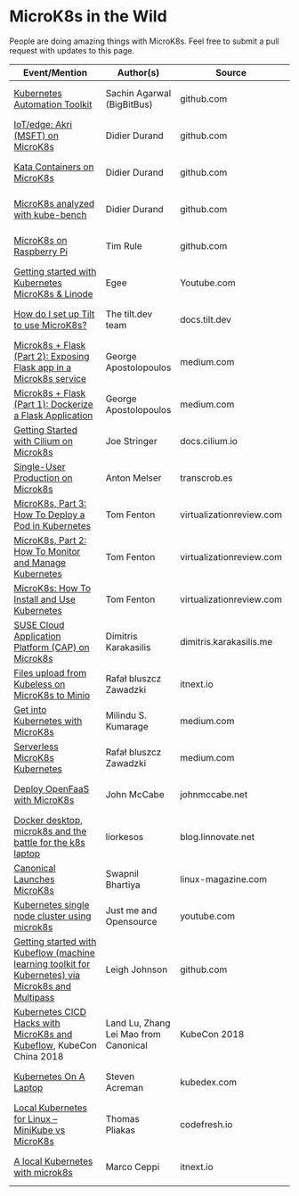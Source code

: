 # MicroK8s in the Wild

People are doing amazing things with MicroK8s. Feel free to submit a pull
request with updates to this page.

| Event/Mention                                          | Author(s)       | Source     | Date          |
|---------------------------------------------------------------------|--------------|----------|---------------|
| [Kubernetes Automation Toolkit](https://github.com/BigBitBusInc/kubernetes-automation-toolkit) | Sachin Agarwal (BigBitBus) | github.com | 6-Aug-2021 |
| [IoT/edge: Akri (MSFT) on MicroK8s](https://github.com/didier-durand/microk8s-akri) | Didier Durand | github.com | 27-Nov-2020 |
| [Kata Containers on MicroK8s](https://github.com/didier-durand/microk8s-kata-containers) | Didier Durand | github.com | 13-Nov-2020 |
| [MicroK8s analyzed with kube-bench](https://github.com/didier-durand/microk8s-kube-bench) | Didier Durand | github.com | 23-Oct-2020 |
| [MicroK8s on Raspberry Pi](https://github.com/trulede/raspberry.microk8s) | Tim Rule | github.com | 27-April-2020 |
| [Getting started with Kubernetes MicroK8s & Linode](https://www.youtube.com/watch?v=RiV2TNcjAFw) | Egee | Youtube.com | 6-Oct-2019 |
| [How do I set up Tilt to use MicroK8s?](https://docs.tilt.dev/faq.html#q-how-do-i-set-up-tilt-to-use-microk8s) | The tilt.dev team | docs.tilt.dev | 8-Aug-2019 |
| [Microk8s + Flask (Part 2): Exposing Flask app in a Microk8s service](https://medium.com/@giorgos.apost.1994/microk8s-flask-part-2-280ac2d9eff) | George Apostolopoulos | medium.com | 19-Aug-2019 |
| [Microk8s + Flask (Part 1): Dockerize a Flask Application](https://medium.com/@giorgos.apost.1994/microk8s-flask-part-1-efa3cc4e0e00) | George Apostolopoulos | medium.com | 19-Jul-2019 |
| [Getting Started with Cilium on Microk8s](https://docs.cilium.io/en/stable/gettingstarted/microk8s/)| Joe Stringer | docs.cilium.io | 23-Apr-2019 |
| [Single-User Production on Microk8s](https://transcrob.es/post/single-user-prod-microk8s/)| Anton Melser | transcrob.es | 05-Feb-2019 |
| [MicroK8s, Part 3: How To Deploy a Pod in Kubernetes](https://virtualizationreview.com/articles/2019/02/01/microk8s-part-3-how-to-deploy-a-pod-in-kubernetes.aspx)| Tom Fenton | virtualizationreview.com | 02-Feb-2019 |
| [MicroK8s, Part 2: How To Monitor and Manage Kubernetes](https://virtualizationreview.com/articles/2019/01/30/microk8s-part-2-how-to-monitor-and-manage-kubernetes.aspx)| Tom Fenton | virtualizationreview.com | 30-Jan-2019 |
| [MicroK8s: How To Install and Use Kubernetes](https://virtualizationreview.com/articles/2019/01/28/microk8s-how-to-install-and-use-kubernetes.aspx)| Tom Fenton | virtualizationreview.com | 28-Jan-2019 |
| [SUSE Cloud Application Platform (CAP) on Microk8s](https://dimitris.karakasilis.me/2019/01/27/scf-on-microk8s.html)| Dimitris Karakasilis | dimitris.karakasilis.me | 27-Jan-2019 |
| [Files upload from Kubeless on MicroK8s to Minio](https://itnext.io/files-upload-from-kubeless-on-microk8s-to-minio-607e06598a4b) | Rafał bluszcz Zawadzki | itnext.io | 07-Jan-2019 |
| [Get into Kubernetes with MicroK8s](https://medium.com/devopslinks/get-into-kubernetes-with-microk8s-85f0e0231c4a) | Milindu S. Kumarage | medium.com | 06-Jan-2019 |
| [Serverless MicroK8s Kubernetes](https://medium.com/@bluszcz/serverless-microk8s-kubernetes-fcd6b875cd33) | Rafał bluszcz Zawadzki | medium.com | 06-Jan-2019 |
| [Deploy OpenFaaS with MicroK8s](https://johnmccabe.net/technology/projects/openfaas-on-microk8s/) | John McCabe | johnmccabe.net | 01-Jan-2019 |
| [Docker desktop, microk8s and the battle for the k8s laptop](https://blog.linnovate.net/docker-desktop-microk8s-and-the-battle-for-the-k8s-laptop-8d3fb50dd543) | liorkesos | blog.linnovate.net | 18-Dec-2018 |
| [Canonical Launches MicroK8s](http://www.linux-magazine.com/Online/News/Canonical-Launches-MicroK8s) | Swapnil Bhartiya | linux-magazine.com | 12-Dec-2018 |
| [Kubernetes single node cluster using microk8s](https://www.youtube.com/watch?v=FEELm-o__gU) | Just me and Opensource | youtube.com | 02-Dec-2018 |
| [Getting started with Kubeflow (machine learning toolkit for Kubernetes) via Microk8s and Multipass](https://github.com/leigh-johnson/kubeflow-microk8s-demo) | Leigh Johnson | github.com | 20-Nov-2018 |
| [Kubernetes CICD Hacks with MicroK8s and Kubeflow](https://www.youtube.com/watch?v=1SSvS2w5OMQ), KubeCon China 2018 | Land Lu, Zhang Lei Mao from Canonical | KubeCon 2018 | 14-Nov-2018 |
| [Kubernetes On A Laptop](https://kubedex.com/local-kubernetes/) | Steven Acreman | kubedex.com | 03-Nov-2018 |
| [Local Kubernetes for Linux – MiniKube vs MicroK8s](https://codefresh.io/kubernetes-tutorial/local-kubernetes-linux-minikube-vs-microk8s/) | Thomas Pliakas | codefresh.io | 01-Nov-2018 |
| [A local Kubernetes with microk8s](https://itnext.io/a-local-kubernetes-with-microk8s-33ee31d1eed9) | Marco Ceppi | itnext.io | 22-May-2018 |

